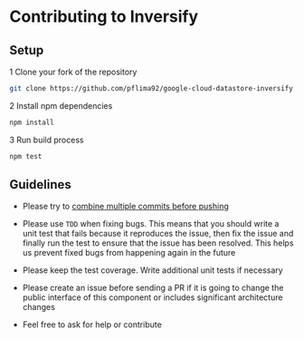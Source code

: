 # Contributing to Inversify

## Setup

1 Clone your fork of the repository

```sh
git clone https://github.com/pflima92/google-cloud-datastore-inversify.git
```

2 Install npm dependencies

```sh
npm install
```

3 Run build process

```sh
npm test
```

## Guidelines

- Please try to [combine multiple commits before pushing](http://stackoverflow.com/questions/6934752/combining-multiple-commits-before-pushing-in-git)

- Please use `TDD` when fixing bugs. This means that you should write a unit test that fails because it reproduces the issue, then fix the issue and finally run the test to ensure that the issue has been resolved. This helps us prevent fixed bugs from happening again in the future

- Please keep the test coverage. Write additional unit tests if necessary

- Please create an issue before sending a PR if it is going to change the public interface of this component or includes significant architecture changes

- Feel free to ask for help or contribute